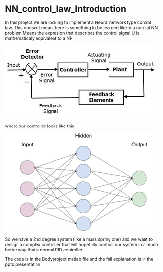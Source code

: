 # NN_control_law_Introduction


In this project we are looking to implement a Neural network type control law.
This doesent mean there is something to be learned like in a normal NN problem 
Means the expresion that describes the control signal U is mathematicaly equivalent to a NN


![](closed_loop.jpg)

where our controller looks like this

![](1_f9XlMlruW7TMF3EHbPDfYg.png)

So we have a 2nd degree system (like a mass spring one) and we want to design a complex controller that will
hopefully controll our system in a much better way that a normal PID controller 

The code is in the Bodyproject matlab file and the full explanation is in the pptx presentation

 
